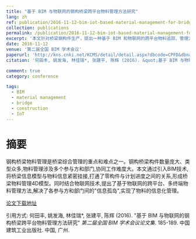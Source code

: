 ```yaml
---
title: "基于 BIM 与物联网的钢构桥梁跨平台物料管理方法研究"
lang: zh
ref: publication/2016-11-12-bim-iot-based-material-management-for-bridges
collection: publications
permalink: /publication/2016-11-12-bim-iot-based-material-management-for-bridges
excerpt: '本文针对桥梁钢构件生产，提出一种基于 BIM 和物联网的跨平台物料追踪、管理方法'
date: 2016-11-12
venue: '第二届全国 BIM 学术会议'
paperurl: 'http://kns.cnki.net/KCMS/detail/detail.aspx?dbcode=CPFD&dbname=CPFDLAST2016&filename=JGCB201611001033&v=MDQxMTNlc01EeE5LdWhkaG5qOThUbmpxcXhkRWVNT1VLcmlmWnU5dkh5bmxVNzNJSVY4U0x5ckliTEc0SDlmTnJvOUZa'
citation: '何田丰, 姚发海, 林佳瑞*, 张建平, 陈辉 (2016). &quot;基于 BIM 与物联网的钢构桥梁跨平台物料管理方法研究&quot; <i>第二届全国 BIM 学术会议论文集</i>. 185-189. 中国建筑工业出版社. 中国, 广州.'

comment: true
category: conference

tags: 
  - BIM
  - material management
  - bridge
  - construction
  - IoT
---
```



摘要
====

钢构桥梁物料管理是桥梁综合管理的重点和难点之一。钢构桥梁构件数量庞大、类型众多,物料管理涉及多个参与方和部门,协同工作难度大。本文通过引入BIM技术,将桥梁信息模型与物料信息紧密挂接,打通了零构件与计划进度之间的关系,形成桥梁物料管理4D模型。同时结合物联网技术,提出了基于物联网的跨平台、多终端物料管理方法,解决了各参与方和部门间的"信息孤岛",实现了物料的信息化管理。

[论文下载地址](http://kns.cnki.net/KCMS/detail/detail.aspx?dbcode=CPFD&dbname=CPFDLAST2016&filename=JGCB201611001033&v=MDQxMTNlc01EeE5LdWhkaG5qOThUbmpxcXhkRWVNT1VLcmlmWnU5dkh5bmxVNzNJSVY4U0x5ckliTEc0SDlmTnJvOUZa)

引用方式: 何田丰, 姚发海, 林佳瑞*, 张建平, 陈辉 (2016). &quot;基于 BIM 与物联网的钢构桥梁跨平台物料管理方法研究&quot; <i>第二届全国 BIM 学术会议论文集</i>. 185-189. 中国建筑工业出版社. 中国, 广州.